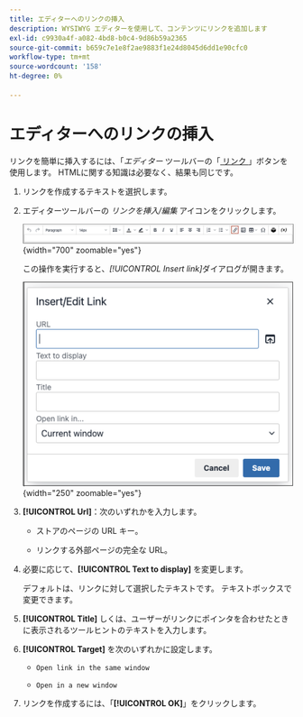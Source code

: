 ```yaml
---
title: エディターへのリンクの挿入
description: WYSIWYG エディターを使用して、コンテンツにリンクを追加します
exl-id: c9930a4f-a082-4bd8-b0c4-9d86b59a2365
source-git-commit: b659c7e1e8f2ae9883f1e24d8045d6dd1e90cfc0
workflow-type: tm+mt
source-wordcount: '158'
ht-degree: 0%

---
```


# エディターへのリンクの挿入

リンクを簡単に挿入するには、「_エディター_ ツールバーの「[ リンク ](editor.md)」ボタンを使用します。 HTMLに関する知識は必要なく、結果も同じです。

1. リンクを作成するテキストを選択します。

1. エディターツールバーの _リンクを挿入/編集_ アイコンをクリックします。

   ![ エディターツールバー – リンクを挿入 ](./assets/editor-toolbar-link-button.png){width="700" zoomable="yes"}

   この操作を実行すると、_[!UICONTROL Insert link]_&#x200B;ダイアログが開きます。

   ![ エディター – リンクを挿入ダイアログ ](./assets/editor-dialog-insert-link.png){width="250" zoomable="yes"}

1. **[!UICONTROL Url]**：次のいずれかを入力します。

   - ストアのページの URL キー。

   - リンクする外部ページの完全な URL。

1. 必要に応じて、**[!UICONTROL Text to display]** を変更します。

   デフォルトは、リンクに対して選択したテキストです。 テキストボックスで変更できます。

1. **[!UICONTROL Title]** しくは、ユーザーがリンクにポインタを合わせたときに表示されるツールヒントのテキストを入力します。

1. **[!UICONTROL Target]** を次のいずれかに設定します。

   - `Open link in the same window`

   - `Open in a new window`

1. リンクを作成するには、「**[!UICONTROL OK]**」をクリックします。
